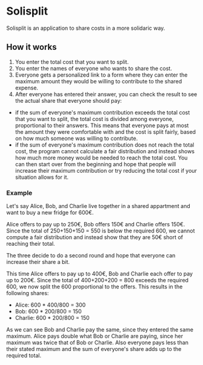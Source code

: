 # Solisplit

Solisplit is an application to share costs in a more solidaric way.

## How it works

1. You enter the total cost that you want to split.
2. You enter the names of everyone who wants to share the cost.
3. Everyone gets a personalized link to a form where they can enter the maximum amount they would be willing to contribute to the shared expense.
4. After everyone has entered their answer, you can check the result to see the actual share that everyone should pay:
  - if the sum of everyone's maximum contribution exceeds the total cost that you want to split, the total cost is divided among everyone, proportional to their answers. This means that everyone pays at most the amount they were comfortable with and the cost is split fairly, based on how much someone was willing to contribute.
  - if the sum of everyone's maximum contribution does not reach the total cost, the program cannot calculate a fair distribution and instead shows how much more money would be needed to reach the total cost. You can then start over from the beginning and hope that people will increase their maximum contribution or try reducing the total cost if your situation allows for it.

### Example

Let's say Alice, Bob, and Charlie live together in a shared appartment and want to buy a new fridge for 600€.

Alice offers to pay up to 250€, Bob offers 150€ and Charlie offers 150€.
Since the total of 250+150+150 = 550 is below the required 600, we cannot compute a fair distribution and instead show that they are 50€ short of reaching their total.

The three decide to do a second round and hope that everyone can increase their share a bit.

This time Alice offers to pay up to 400€, Bob and Charlie each offer to pay up to 200€. Since the total of 400+200+200 = 800 exceeds the required 600, we now split the 600 proportional to the offers. This results in the following shares:

- Alice: 600 * 400/800 = 300
- Bob: 600 * 200/800 = 150
- Charlie: 600 * 200/800 = 150

As we can see Bob and Charlie pay the same, since they entered the same maximum. Alice pays double what Bob or Charlie are paying, since her maximum was twice that of Bob or Charlie. Also everyone pays less than their stated maximum and the sum of everyone's share adds up to the required total.
